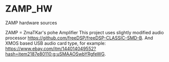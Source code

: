# ZAMP_HW
ZAMP hardware sources 

ZAMP = ZmaTKar's pohe Amplifier
This project uses slightly modified audio processor https://github.com/freeDSP/freeDSP-CLASSIC-SMD-B.
And XMOS based USB audio card type, for example: https://www.ebay.com/itm/144014049552?hash=item2187e80110:g:uSMAAOSwbYRgfeWG.
